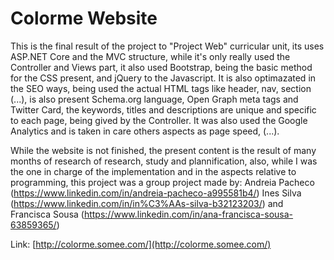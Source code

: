 # Colorme Website

This is the final result of the project to "Project Web" curricular unit, its uses ASP.NET Core and the MVC structure, while it's only really used the Controller and Views part, it also used Bootstrap, being the basic method for the CSS present, and jQuery to the Javascript. It is also optimazated in the SEO ways, being used the actual HTML tags like header, nav, section (...), is also present Schema.org language, Open Graph meta tags and Twitter Card, the keywords, titles and descriptions are unique and specific to each page, being gived by the Controller. It was also used the Google Analytics and is taken in care others aspects as page speed, (...).

While the website is not finished, the present content is the result of many months of research of research, study and plannification, also, while I was the one in charge of the implementation and in the aspects relative to programming, this project was a group project made by:
Andreia Pacheco (https://www.linkedin.com/in/andreia-pacheco-a995581b4/)
Ines Silva (https://www.linkedin.com/in/in%C3%AAs-silva-b32123203/)
and Francisca Sousa (https://www.linkedin.com/in/ana-francisca-sousa-63859365/)

Link: [http://colorme.somee.com/](http://colorme.somee.com/)
